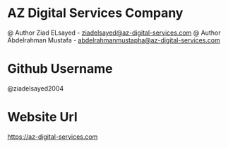 # AZ Digital Services Company
@ Author Ziad ELsayed - ziadelsayed@az-digital-services.com
@ Author Abdelrahman Mustafa - abdelrahmanmustapha@az-digital-services.com

# Github Username
@ziadelsayed2004

# Website Url
https://az-digital-services.com
